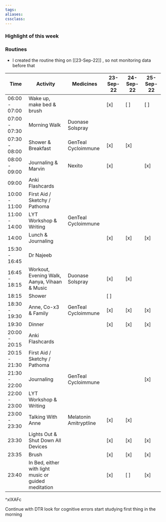 ```yaml
---
tags:
aliases:
cssclass:
---
```



### Highlight of this week

### Routines
- I created the routine thing on [[23-Sep-22]] , so not monitoring data before that

| Time          | Activity                                             | Medicines              | 23-Sep-22 | 24-Sep-22 | 25-Sep-22 |
| ------------- | ---------------------------------------------------- | ---------------------- | --------- | --------- | --------- |
| 06:00 - 07:00 | Wake up, make bed & brush                            |                        | [x]       | [ ]       | [ ]       |
| 07:00 - 07:30 | Morning Walk                                         | Duonase  Solspray      |           |           |           |
| 07:30 - 08:00 | Shower & Breakfast                                   | GenTeal Cycloimmune    | [x]       | [x]       |           |
| 08:00 - 09:00 | Journaling & Marvin                                  | Nexito                 | [x]       |           | [x]       |
| 09:00         | Anki Flashcards                                      |                        |           |           |           |
| 10:00 - 11:00 | First Aid / Sketchy / Pathoma                        |                        |           |           |           |
| 11:00 - 14:00 | LYT Workshop & Writing                               | GenTeal Cycloimmune    |           |           |           |
| 14:00         | Lunch & Journaling                                   |                        | [x]       | [x]       | [x]       |
| 15:30 - 16:45 | Dr Najeeb                                            |                        |           |           |           |
| 16:45 - 18:15 | Workout, Evening Walk, Aanya, Vihaan & Music         | Duonase  Solspray      | [x]       | [x]       |           |
| 18:15         | Shower                                               |                        | [ ]       |           |           |
| 18:30 - 19:30 | Anne, Co-x3 & Family                                 | GenTeal Cycloimmune    | [x]       | [x]       | [x]       |
| 19:30         | Dinner                                               |                        | [x]       | [x]       | [x]       |
| 20:00 - 20:15 | Anki Flashcards                                      |                        |           |           |           |
| 20:15 - 21:30 | First Aid / Sketchy / Pathoma                        |                        |           |           |           |
| 21:30 - 22:00 | Journaling                                           | GenTeal Cycloimmune    |           |           | [x]       |
| 22:00 - 23:00 | LYT Workshop & Writing                               |                        |           |           |           |
| 23:00 - 23:30 | Talking With Anne                                    | Melatonin Amitryptline | [x]       | [x]       |           |
| 23:30         | Lights Out & Shut Down All Devices                   |                        | [x]       | [x]       | [x]       |
| 23:35         | Brush                                                |                        | [x]       | [x]       | [x]       |
| 23:40         | In Bed, either with light music or guided meditation |                        | [x]       | [ ]       | [x]       |
^xlXAFc

Continue with DTR
look for cognitive errors
start studying first thing in the morning

